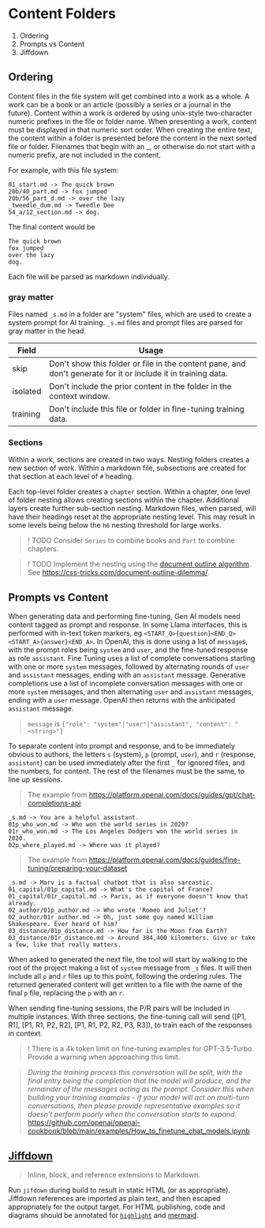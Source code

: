 # Content Folders

1. Ordering
2. Prompts vs Content
3. Jiffdown

## Ordering

Content files in the file system will get combined into a work as a whole.
A work can be a book or an article (possibly a series or a journal in the future).
Content within a work is ordered by using unix-style two-character numeric prefixes in the file or folder name.
When presenting a work, content must be displayed in that numeric sort order.
When creating the entire text, the content within a folder is presented before the content in the next sorted file or folder.
Filenames that begin with an \_, or otherwise do not start with a numeric prefix, are not included in the content.

For example, with this file system:

```
01_start.md -> The quick brown
20b/40_part.md -> fox jumped
20b/56_part_d.md -> over the lazy
_tweedle_dum.md -> Tweedle Dee
54_a/12_section.md -> dog.
```

The final content would be

```
The quick brown
fox jumped
over the lazy
dog.
```

Each file will be parsed as markdown individually.

### gray matter

Files named `_s.md` in a folder are "system" files, which are used to create a system prompt for AI training.
`_s.md` files and prompt files are parsed for gray matter in the head.

| Field    | Usage                                                                                                         |
| -------- | ------------------------------------------------------------------------------------------------------------- |
| skip     | Don't show this folder or file in the content pane, and don't generate for it or include it in training data. |
| isolated | Don't include the prior content in the folder in the context window.                                          |
| training | Don't include this file or folder in fine-tuning training data.                                               |

### Sections

Within a work, sections are created in two ways.
Nesting folders creates a new section of work.
Within a markdown file, subsections are created for that section at each level of `#` heading.

Each top-level folder creates a `chapter` section.
Within a chapter, one level of folder nesting allows creating sections within the chapter.
Additional layers create further sub-section nesting.
Markdown files, when parsed, will have their headings reset at the appropriate nesting level.
This may result in some levels being below the `h6` nesting threshold for large works.

> ! TODO Consider `Series` to combine books and `Part` to combine chapters.

> ! TODO Implement the nesting using the [document outline algorithm](https://html.spec.whatwg.org/multipage/sections.html#outline).
> See https://css-tricks.com/document-outline-dilemma/.

## Prompts vs Content

When generating data and performing fine-tuning, Gen AI models need content tagged as prompt and response.
In some Llama interfaces, this is performed with in-text token markers, eg `<START_Q>{question}<END_Q><START_A>{answer}<END_A>`.
In OpenAI, this is done using a list of `message`s, with the prompt roles being `system` and `user`, and the fine-tuned response as role `assistant`.
Fine Tuning uses a list of complete conversations starting with one or more `system` messages, followed by alternating rounds of `user` and `assistant` messages, ending with an `assistant` message.
Generative completions use a list of incomplete conversation messages with one or more `system` messages, and then alternating `user` and `assistant` messages, ending with a `user` message.
OpenAI then returns with the anticipated `assistant` message.

> `message` is `{"role": "system"|"user"|"assistant", "content": "<string>"}`

To separate content into prompt and response, and to be immediately obvious to authors, the letters `s` (system), `p` (prompt, `user`), and `r` (response, `assistant`) can be used immediately after the first `_` for ignored files, and the numbers, for content.
The rest of the filenames must be the same, to line up sessions.

> The example from https://platform.openai.com/docs/guides/gpt/chat-completions-api:

```
_s.md -> You are a helpful assistant.
01p_who_won.md -> Who won the world series in 2020?
01r_who_won.md -> The Los Angeles Dodgers won the world series in 2020.
02p_where_played.md -> Where was it played?
```

> The example from https://platform.openai.com/docs/guides/fine-tuning/preparing-your-dataset

```
_s.md -> Marv is a factual chatbot that is also sarcastic.
01_capital/01p_capital.md -> What's the capital of France?
01_capital/01r_capital.md -> Paris, as if everyone doesn't know that already.
02_author/01p_author.md -> Who wrote 'Romeo and Juliet'?
02_author/01r_author.md -> Oh, just some guy named William Shakespeare. Ever heard of him?
03_distance/01p_distance.md -> How far is the Moon from Earth?
03_distance/01r_distance.md -> Around 384,400 kilometers. Give or take a few, like that really matters.
```

When asked to generated the next file, the tool will start by walking to the root of the project making a list of `system` message from `_s` files.
It will then include all `p` and `r` files up to this point, following the ordering rules.
The returned generated content will get written to a file with the name of the final `p` file, replacing the `p` with an `r`.

When sending fine-tuning sessions, the P/R pairs will be included in multiple instances.
With three sections, the fine-tuning call will send ([P1, R1], [P1, R1, P2, R2], [P1, R1, P2, R2, P3, R3]), to train each of the responses in context.

> ! There is a 4k token limit on fine-tuning examples for GPT-3.5-Turbo. Provide a warning when approaching this limit.

> _During the training process this conversation will be split, with the final entry being the completion that the model will produce, and the remainder of the messages acting as the prompt. Consider this when building your training examples - if your model will act on multi-turn conversations, then please provide representative examples so it doesn’t perform poorly when the conversation starts to expand._ https://github.com/openai/openai-cookbook/blob/main/examples/How_to_finetune_chat_models.ipynb

## [Jiffdown](https://github.com/jefri/jiffdown)

> Inline, block, and reference extensions to Markdown.

Run `jifdown` during build to result in static HTML (or as appropriate).
Jiffdown references are imported as plain text, and then escaped appropriately for the output target.
For HTML publishing, code and diagrams should be annotated for [`highlight`](https://highlightjs.org/) and [mermaid](https://mermaid.js.org/).
